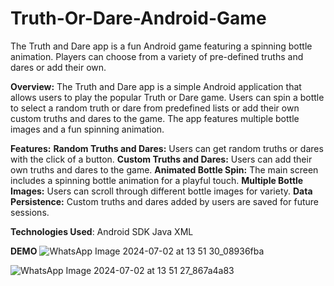 # Truth-Or-Dare-Android-Game
 The Truth and Dare app is a fun Android game featuring a spinning bottle animation. Players can choose from a variety of pre-defined truths and dares or add their own.
 
**Overview:**
The Truth and Dare app is a simple Android application that allows users to play the popular Truth or Dare game. Users can spin a bottle to select a random truth or dare from predefined lists or add their own custom truths and dares to the game. The app features multiple bottle images and a fun spinning animation.

**Features:**
**Random Truths and Dares:** Users can get random truths or dares with the click of a button.
**Custom Truths and Dares:** Users can add their own truths and dares to the game.
**Animated Bottle Spin:** The main screen includes a spinning bottle animation for a playful touch.
**Multiple Bottle Images:** Users can scroll through different bottle images for variety.
**Data Persistence:** Custom truths and dares added by users are saved for future sessions.

**Technologies Used**:
Android SDK
Java
XML

**DEMO**
![WhatsApp Image 2024-07-02 at 13 51 30_08936fba](https://github.com/HarshTekwani21/Truth-Or-Dare-Android-Game/assets/161741179/f663865a-86e9-42fd-9b4c-4b76adfc9ba4)

![WhatsApp Image 2024-07-02 at 13 51 27_867a4a83](https://github.com/HarshTekwani21/Truth-Or-Dare-Android-Game/assets/161741179/489cfd2d-0455-41eb-ac0d-3001d19288e7)
